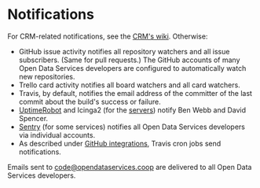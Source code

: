 # Notifications

For CRM-related notifications, see the [CRM's wiki](https://crm.open-contracting.org/projects/ocds/wiki/Alert_settings). Otherwise:

* GitHub issue activity notifies all repository watchers and all issue subscribers. (Same for pull requests.) The GitHub accounts of many Open Data Services developers are configured to automatically watch new repositories.
* Trello card activity notifies all board watchers and all card watchers.
* Travis, by default, notifies the email address of the committer of the last commit about the build's success or failure.
* [UptimeRobot](http://uptimerobot.com/) and Icinga2 (for the [servers](servers)) notify Ben Webb and David Spencer.
* [Sentry](https://sentry.io/welcome/) (for some services) notifies all Open Data Services developers via individual accounts.
* As described under [GitHub integrations](../github/integrations), Travis cron jobs send notifications.

Emails sent to code@opendataservices.coop are delivered to all Open Data Services developers.
